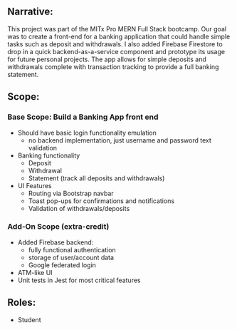 
## Narrative:
This project was part of the MITx Pro MERN Full Stack bootcamp. Our goal was to create a front-end for a banking application that could handle simple tasks such as deposit and withdrawals. I also added Firebase Firestore to drop in a quick backend-as-a-service component and prototype its usage for future personal projects. The app allows for simple deposits and withdrawals complete with transaction tracking to provide a full banking statement. 

## Scope:
### Base Scope: Build a Banking App front end
- Should have basic login functionality emulation
   - no backend implementation, just username and password text validation
- Banking functionality
   - Deposit
   - Withdrawal
   - Statement (track all deposits and withdrawals)
- UI Features
   - Routing via Bootstrap navbar
   - Toast pop-ups for confirmations and notifications
   - Validation of withdrawals/deposits
### Add-On Scope (extra-credit)
- Added Firebase backend:
    - fully functional authentication
    - storage of user/account data
    - Google federated login
- ATM-like UI
- Unit tests in Jest for most critical features

## Roles:
- Student